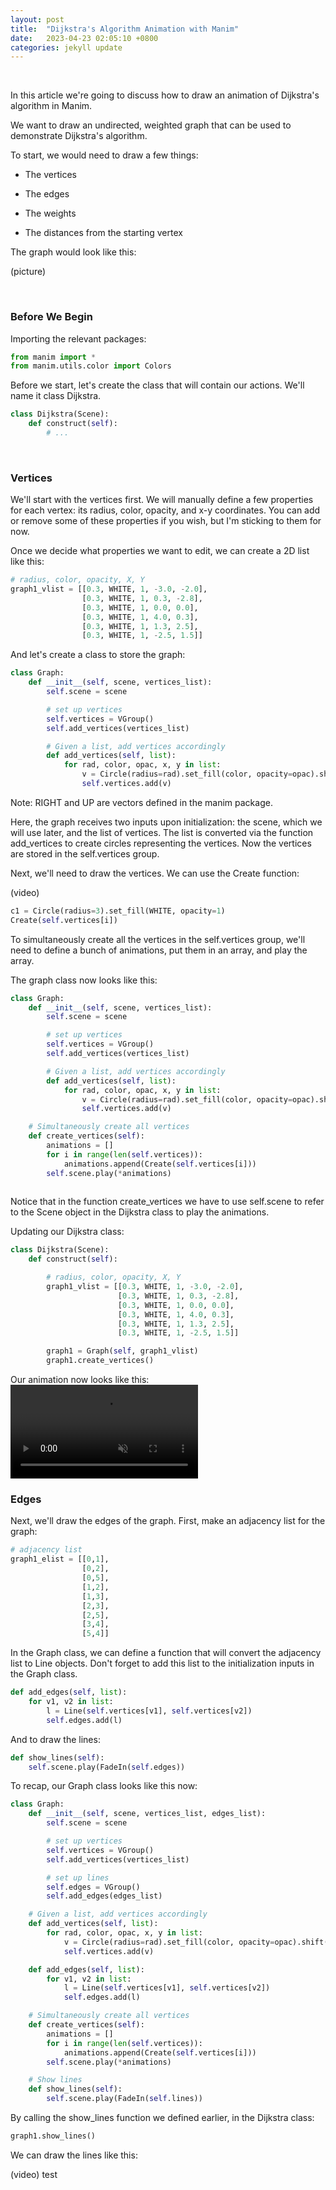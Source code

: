 ```yaml
---
layout: post
title:  "Dijkstra's Algorithm Animation with Manim"
date:   2023-04-23 02:05:10 +0800
categories: jekyll update
---
```

&nbsp;

<p>In this article we're going to discuss how to draw an animation of Dijkstra's algorithm in Manim.</p>

We want to draw an undirected, weighted graph that can be used to demonstrate Dijkstra's algorithm.

To start, we would need to draw a few things:

- The vertices

- The edges

- The weights

- The distances from the starting vertex

The graph would look like this:

(picture)

&nbsp;

### Before We Begin

Importing the relevant packages:

```python
from manim import *
from manim.utils.color import Colors
```
Before we start, let's create the class that will contain our actions. We'll name it class Dijkstra.

```python
class Dijkstra(Scene):
    def construct(self):
        # ...
```

&nbsp;
        
### Vertices

We'll start with the vertices first. We will manually define a few properties for each vertex: its radius, color, opacity, and x-y coordinates. You can add or remove some of these properties if you wish, but I'm sticking to them for now.

Once we decide what properties we want to edit, we can create a 2D list like this:

```python
# radius, color, opacity, X, Y
graph1_vlist = [[0.3, WHITE, 1, -3.0, -2.0],
                [0.3, WHITE, 1, 0.3, -2.8],
                [0.3, WHITE, 1, 0.0, 0.0],
                [0.3, WHITE, 1, 4.0, 0.3],
                [0.3, WHITE, 1, 1.3, 2.5],
                [0.3, WHITE, 1, -2.5, 1.5]]
```

And let's create a class to store the graph:

```python
class Graph:
    def __init__(self, scene, vertices_list):
        self.scene = scene

        # set up vertices
        self.vertices = VGroup()
        self.add_vertices(vertices_list)

        # Given a list, add vertices accordingly
        def add_vertices(self, list):
            for rad, color, opac, x, y in list:
                v = Circle(radius=rad).set_fill(color, opacity=opac).shift(RIGHT*x + UP*y)
                self.vertices.add(v)
```

Note: RIGHT and UP are vectors defined in the manim package.

Here, the graph receives two inputs upon initialization: the scene, which we will use later, and the list of vertices. The list is converted via the function add_vertices to create circles representing the vertices. Now the vertices are stored in the self.vertices group.

Next, we'll need to draw the vertices. We can use the Create function:

(video)

```python
c1 = Circle(radius=3).set_fill(WHITE, opacity=1)
Create(self.vertices[i])
```

To simultaneously create all the vertices in the self.vertices group, we'll need to define a bunch of animations, put them in an array, and play the array.

The graph class now looks like this:

```python
class Graph:
    def __init__(self, scene, vertices_list):
        self.scene = scene

        # set up vertices
        self.vertices = VGroup()
        self.add_vertices(vertices_list)

        # Given a list, add vertices accordingly
        def add_vertices(self, list):
            for rad, color, opac, x, y in list:
                v = Circle(radius=rad).set_fill(color, opacity=opac).shift(RIGHT*x + UP*y)
                self.vertices.add(v)

    # Simultaneously create all vertices
    def create_vertices(self):
        animations = []
        for i in range(len(self.vertices)): 
            animations.append(Create(self.vertices[i]))
        self.scene.play(*animations)
        
```

Notice that in the function create_vertices we have to use self.scene to refer to the Scene object in the Dijkstra class to play the animations.

Updating our Dijkstra class:

```python
class Dijkstra(Scene):
    def construct(self):

        # radius, color, opacity, X, Y
        graph1_vlist = [[0.3, WHITE, 1, -3.0, -2.0],
                        [0.3, WHITE, 1, 0.3, -2.8],
                        [0.3, WHITE, 1, 0.0, 0.0],
                        [0.3, WHITE, 1, 4.0, 0.3],
                        [0.3, WHITE, 1, 1.3, 2.5],
                        [0.3, WHITE, 1, -2.5, 1.5]]

        graph1 = Graph(self, graph1_vlist)
        graph1.create_vertices()
```

Our animation now looks like this:
<video controls="" muted="" loop="" autoplay="">
  <source src="https://github.com/kevtool/ECE374_Video/raw/main/docs/_posts/v2.mp4" type="video/mp4">
  Your browser does not support the video tag.
</video>



### Edges

Next, we'll draw the edges of the graph. First, make an adjacency list for the graph:

```python
# adjacency list
graph1_elist = [[0,1],
                [0,2],
                [0,5],
                [1,2],
                [1,3],
                [2,3],
                [2,5],
                [3,4],
                [5,4]]
```

In the Graph class, we can define a function that will convert the adjacency list to Line objects. Don't forget to add this list to the initialization inputs in the Graph class.

```python
def add_edges(self, list):
    for v1, v2 in list:
        l = Line(self.vertices[v1], self.vertices[v2])
        self.edges.add(l)
```

And to draw the lines:

```python
def show_lines(self):
    self.scene.play(FadeIn(self.edges))
```

To recap, our Graph class looks like this now:

```python
class Graph:
    def __init__(self, scene, vertices_list, edges_list):
        self.scene = scene

        # set up vertices
        self.vertices = VGroup()
        self.add_vertices(vertices_list) 

        # set up lines
        self.edges = VGroup()
        self.add_edges(edges_list)

    # Given a list, add vertices accordingly
    def add_vertices(self, list):
        for rad, color, opac, x, y in list:
            v = Circle(radius=rad).set_fill(color, opacity=opac).shift(RIGHT*x + UP*y)
            self.vertices.add(v)

    def add_edges(self, list):
        for v1, v2 in list:
            l = Line(self.vertices[v1], self.vertices[v2])
            self.edges.add(l)

    # Simultaneously create all vertices
    def create_vertices(self):
        animations = []
        for i in range(len(self.vertices)): 
            animations.append(Create(self.vertices[i]))
        self.scene.play(*animations)

    # Show lines
    def show_lines(self):
        self.scene.play(FadeIn(self.lines))
```

By calling the show_lines function we defined earlier, in the Dijkstra class:

```python
graph1.show_lines()
```

We can draw the lines like this:

(video)
test
